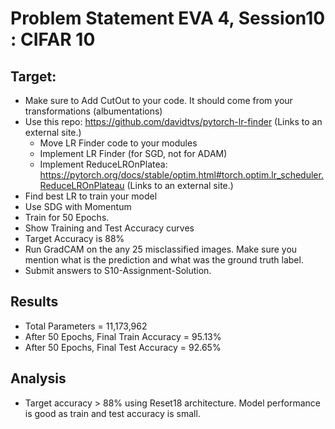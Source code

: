 # Problem Statement EVA 4, Session10 : CIFAR 10

## Target:

-  Make sure to Add CutOut to your code. It should come from your transformations (albumentations)
-  Use this repo: https://github.com/davidtvs/pytorch-lr-finder (Links to an external site.)
    -  Move LR Finder code to your modules
    -  Implement LR Finder (for SGD, not for ADAM)
    -  Implement ReduceLROnPlatea: https://pytorch.org/docs/stable/optim.html#torch.optim.lr_scheduler.ReduceLROnPlateau (Links to an external site.)
-  Find best LR to train your model
-  Use SDG with Momentum
-  Train for 50 Epochs.
-  Show Training and Test Accuracy curves
-  Target Accuracy is 88%
-  Run GradCAM on the any 25 misclassified images. Make sure you mention what is the prediction and what was the ground truth label.
-  Submit answers to S10-Assignment-Solution.

## Results

-  Total Parameters = 11,173,962
-  After 50 Epochs, Final Train Accuracy = 95.13%
-  After 50 Epochs, Final Test Accuracy = 92.65%


## Analysis

-  Target accuracy > 88% using Reset18 architecture. Model performance is good as train and test accuracy is small.
